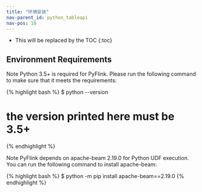 ```yaml
---
title: "环境安装"
nav-parent_id: python_tableapi
nav-pos: 10
---
```

<!--
Licensed to the Apache Software Foundation (ASF) under one
or more contributor license agreements.  See the NOTICE file
distributed with this work for additional information
regarding copyright ownership.  The ASF licenses this file
to you under the Apache License, Version 2.0 (the
"License"); you may not use this file except in compliance
with the License.  You may obtain a copy of the License at

  http://www.apache.org/licenses/LICENSE-2.0

Unless required by applicable law or agreed to in writing,
software distributed under the License is distributed on an
"AS IS" BASIS, WITHOUT WARRANTIES OR CONDITIONS OF ANY
KIND, either express or implied.  See the License for the
specific language governing permissions and limitations
under the License.
-->

* This will be replaced by the TOC
{:toc}

## Environment Requirements
<span class="label label-info">Note</span> Python 3.5+ is required for PyFlink. Please run the following command to make sure that it meets the requirements:

{% highlight bash %}
$ python --version
# the version printed here must be 3.5+
{% endhighlight %}

<span class="label label-info">Note</span> PyFlink depends on apache-beam 2.19.0 for Python UDF execution. You can run the following command to install apache-beam:

{% highlight bash %}
$ python -m pip install apache-beam==2.19.0
{% endhighlight %}
